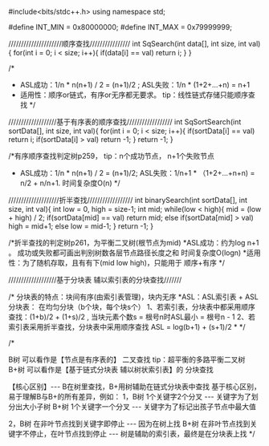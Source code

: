 #include<bits/stdc++.h>
using namespace std;

#define INT_MIN = 0x80000000;
#define INT_MAX = 0x79999999;



 
/////////////////////顺序查找////////////////
int SqSearch(int data[], int size, int val){ 
    for(int i = 0; i < size; i++){
        if(data[i] == val)
            return i;
    }
}

/*
 * ASL成功：1/n * n(n+1) / 2 = (n+1)/2 ; ASL失败：1/n * (1+2+...+n) = n+1
 * 适用性：顺序or链式，有序or无序都无要求。
        tip：线性链式存储只能顺序查找
 */

///////////////////基于有序表的顺序查找//////////////////
int SqSortSearch(int sortData[], int size, int  val){
    for(int i = 0; i < size; i++){
        if(sortData[i] == val)
            return i;
        if(sortData[i] > val)
            return -1;
    }
    return -1;
}


/*有序顺序查找判定树p259， tip：n个成功节点， n+1个失败节点
 * ASL成功：1/n * n(n+1) / 2 = (n+1)/2; ASL失败：1/n+1  * （1+2+...+n+n) = n/2 + n/n+1.  时间复杂度O(n)
 */


////////////////////折半查找//////////////////
int binarySearch(int sortData[], int size, int val){
    int low = 0, high = size-1;
    int mid;
    while(low < high){
        mid = (low + high) / 2;
        if(sortData[mid] == val) return mid;
        else if(sortData[mid] > val) high = mid+1;
        else low = mid-1;
    }
    return -1;
}

/*折半查找的判定树p261，为平衡二叉树(根节点为mid)
  *ASL成功：约为log n+1 。 成功或失败都可画出判别树数各层节点路径长度之和       时间复杂度O(logn)
  *适用性：为了随机存取，且有有下(mid low high)，只能用于 顺序+有序
  */



///////////////////基于分块表 辅以索引表的分块查找///////


/* 分块表的特点：块间有序(由索引表管理)，块内无序
  *ASL：ASL索引表 + ASL分块表：
在均匀分块（b个块，每个块s个）
 1、若索引表，分块表中都采用顺序查找：(1+b)/2 + (1+s)/2 , 当块元素个数s = 根号n时ASL最小 = 根号n - 1
 2、若索引表采用折半查找，分块表中采用顺序查找 ASL = log(b+1) + (s+1)/2
  *
  */



/*

B树  可以看作是【节点是有序表的】 二叉查找 tip：超平衡的多路平衡二叉树
B+树 可以看作是【基于链式分块表 辅以树状索引表】的 分块查找


【核心区别】--- B在树里查找，B+用树辅助在链式分块表中查找 
基于核心区别，易于理解B与B+的所有差异，例如：
1，B树 1个关键字2个分叉 --- 关键字为了划分出大小子树
  B+树 1个关键字一个分叉 --- 关键字为了标记出孩子节点中最大值

2，B树 在非叶节点找到关键字即停止 --- 因为在树上找
  B+树 在非叶节点找到关键字不停止，在叶节点找到停止  --- 树是辅助的索引表，最终是在分块表上找
*/